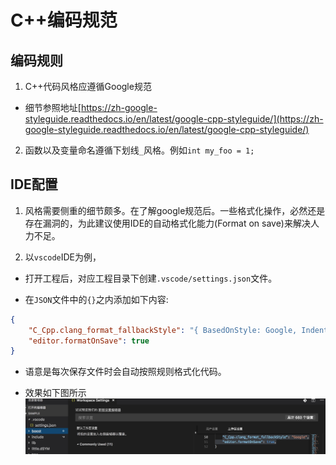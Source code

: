 # C++编码规范

## 编码规则

1. C++代码风格应遵循Google规范

- 细节参照地址[https://zh-google-styleguide.readthedocs.io/en/latest/google-cpp-styleguide/](https://zh-google-styleguide.readthedocs.io/en/latest/google-cpp-styleguide/)

2. 函数以及变量命名遵循下划线`_`风格。例如`int my_foo = 1;`

## IDE配置

1. 风格需要侧重的细节颇多。在了解google规范后。一些格式化操作，必然还是存在漏洞的，为此建议使用IDE的自动格式化能力(Format on save)来解决人力不足。

2. 以`vscode`IDE为例，

- 打开工程后，对应工程目录下创建`.vscode/settings.json`文件。

- 在`JSON`文件中的`{}`之内添加如下内容:

```json
{
    "C_Cpp.clang_format_fallbackStyle": "{ BasedOnStyle: Google, IndentWidth: 2 }",
    "editor.formatOnSave": true
}
```

- 语意是每次保存文件时会自动按照规则格式化代码。

- 效果如下图所示
![google setting](../picture/google_seeting.jpg "")
